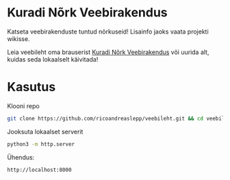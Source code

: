 # Kuradi Nõrk Veebirakendus

Katseta veebirakenduste tuntud nõrkuseid! Lisainfo jaoks vaata projekti wikisse.

Leia veebileht oma brauserist [Kuradi Nõrk Veebirakendus](https://kodu.ut.ee/~lepprico) või uurida alt, kuidas seda lokaalselt käivitada!


# Kasutus

Klooni repo
```bash
git clone https://github.com/ricoandreaslepp/veebileht.git && cd veebileht
```

Jooksuta lokaalset serverit
```bash
python3 -m http.server
```
Ühendus:
```bash
http://localhost:8000
```
